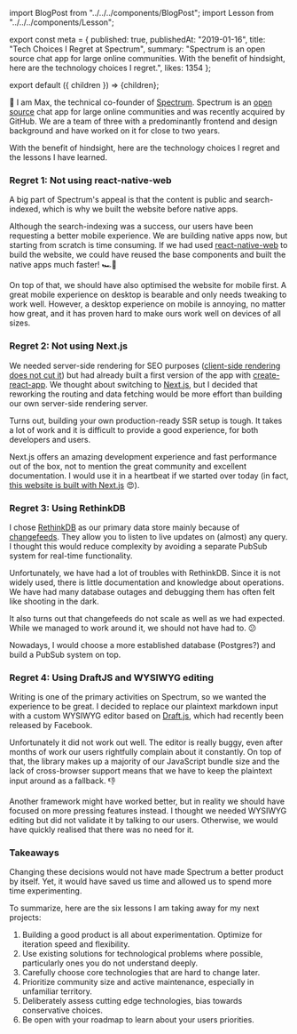 import BlogPost from "../../../components/BlogPost";
import Lesson from "../../../components/Lesson";

export const meta = {
  published: true,
  publishedAt: "2019-01-16",
  title: "Tech Choices I Regret at Spectrum",
  summary:
    "Spectrum is an open source chat app for large online communities. With the benefit of hindsight, here are the technology choices I regret.",
  likes: 1354
};

export default ({ children }) => <BlogPost meta={meta}>{children}</BlogPost>;

👋 I am Max, the technical co-founder of [Spectrum](https://spectrum.chat). Spectrum is an [open source](https://github.com/withspectrum/spectrum) chat app for large online communities and was recently acquired by GitHub. We are a team of three with a predominantly frontend and design background and have worked on it for close to two years.

With the benefit of hindsight, here are the technology choices I regret and the lessons I have learned.

### Regret 1: Not using react-native-web

A big part of Spectrum's appeal is that the content is public and search-indexed, which is why we built the website before native apps.

Although the search-indexing was a success, our users have been requesting a better mobile experience. We are building native apps now, but starting from scratch is time consuming. If we had used [react-native-web](https://github.com/necolas/react-native-web) to build the website, we could have reused the base components and built the native apps much faster! 🏎💨

On top of that, we should have also optimised the website for mobile first. A great mobile experience on desktop is bearable and only needs tweaking to work well. However, a desktop experience on mobile is annoying, no matter how great, and it has proven hard to make ours work well on devices of all sizes.

<Lesson
  title="Lesson 1"
  body="Building a good product is all about experimentation and momentum. Optimize for iteration speed and flexibility."
/>

### Regret 2: Not using Next.js

We needed server-side rendering for SEO purposes ([client-side rendering does not cut it](https://twitter.com/mxstbr/status/985188986414161921)) but had already built a first version of the app with [create-react-app](https://github.com/facebook/create-react-app). We thought about switching to [Next.js](https://nextjs.org), but I decided that reworking the routing and data fetching would be more effort than building our own server-side rendering server.

Turns out, building your own production-ready SSR setup is tough. It takes a lot of work and it is difficult to provide a good experience, for both developers and users.

Next.js offers an amazing development experience and fast performance out of the box, not to mention the great community and excellent documentation. I would use it in a heartbeat if we started over today (in fact, [this website is built with Next.js](https://github.com/mxstbr/mxstbr.com) 😍).

<Lesson
  title="Lesson 2"
  body="Use existing solutions for technological problems where possible, particularly ones you do not understand deeply."
/>

### Regret 3: Using RethinkDB

I chose [RethinkDB](https://www.rethinkdb.com) as our primary data store mainly because of [changefeeds](https://rethinkdb.com/docs/changefeeds/javascript/). They allow you to listen to live updates on (almost) any query. I thought this would reduce complexity by avoiding a separate PubSub system for real-time functionality.

Unfortunately, we have had a lot of troubles with RethinkDB. Since it is not widely used, there is little documentation and knowledge about operations. We have had many database outages and debugging them has often felt like shooting in the dark.

It also turns out that changefeeds do not scale as well as we had expected. While we managed to work around it, we should not have had to. 😕

Nowadays, I would choose a more established database (Postgres?) and build a PubSub system on top.

<Lesson
  title="Lesson 3"
  body="Carefully choose core technologies that are hard to change later."
  last={false}
/>

<Lesson
  title="Lesson 4"
  body="Prioritize community size and active maintenance, especially in unfamiliar territory."
  first={false}
/>

### Regret 4: Using DraftJS and WYSIWYG editing

Writing is one of the primary activities on Spectrum, so we wanted the experience to be great. I decided to replace our plaintext markdown input with a custom WYSIWYG editor based on [Draft.js](https://draftjs.org), which had recently been released by Facebook.

Unfortunately it did not work out well. The editor is really buggy, even after months of work our users rightfully complain about it constantly. On top of that, the library makes up a majority of our JavaScript bundle size and the lack of cross-browser support means that we have to keep the plaintext input around as a fallback. 👎

Another framework might have worked better, but in reality we should have focused on more pressing features instead. I thought we needed WYSIWYG editing but did not validate it by talking to our users. Otherwise, we would have quickly realised that there was no need for it.

<Lesson
  title="Lesson 5"
  body="Deliberately assess cutting edge technologies, bias towards conservative choices."
  last={false}
/>

<Lesson
  title="Lesson 6"
  body="Be open with your roadmap to learn about your users priorities."
  first={false}
/>

### Takeaways

Changing these decisions would not have made Spectrum a better product by itself. Yet, it would have saved us time and allowed us to spend more time experimenting.

To summarize, here are the six lessons I am taking away for my next projects:

1. Building a good product is all about experimentation. Optimize for iteration speed and flexibility.
1. Use existing solutions for technological problems where possible, particularly ones you do not understand deeply.
1. Carefully choose core technologies that are hard to change later.
1. Prioritize community size and active maintenance, especially in unfamiliar territory.
1. Deliberately assess cutting edge technologies, bias towards conservative choices.
1. Be open with your roadmap to learn about your users priorities.
